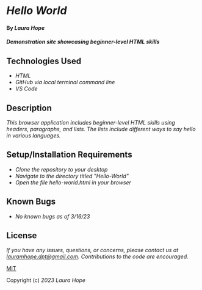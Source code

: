 # _Hello World_

#### By _**Laura Hope**_

#### _Demonstration site showcasing beginner-level HTML skills_

## Technologies Used

* _HTML_
* _GitHub via local terminal command line_
* _VS Code_

## Description

_This browser application includes beginner-level HTML skills using headers, paragraphs, and lists. The lists include different ways to say hello in various languages._

## Setup/Installation Requirements

* _Clone the repository to your desktop_
* _Navigate to the directory titled "Hello-World"_
* _Open the file hello-world.html in your browser_

## Known Bugs

* _No known bugs as of 3/16/23_

## License

_If you have any issues, questions, or concerns, please contact us at lauramhope.dpt@gmail.com. Contributions to the code are encouraged._

[MIT](https://opensource.org/license/mit/)

Copyright (c) _2023_ _Laura Hope_
